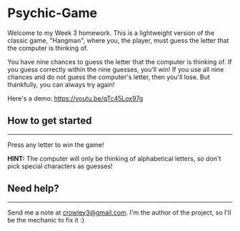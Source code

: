 <!-- Intentions of the README:

What the project does
Why the project is useful
How users can get started with the project
Where users can get help with your project
Who maintains and contributes to the project -->

# Psychic-Game

Welcome to my Week 3 homework. This is a lightweight version of the classic game, "Hangman", where you, the player, must guess the letter that the computer is thinking of.

You have nine chances to guess the letter that the computer is thinking of. If you guess correctly within the nine guesses, you'll win! If you use all nine chances and do not guess the computer's letter, then you'll lose. But thankfully, you can always try again!

Here's a demo: <a href="https://youtu.be/qTc45Lox97g" target="_blank">https://youtu.be/qTc45Lox97g</a>

## How to get started
------------------------

Press any letter to win the game!

**HINT:** The computer will only be thinking of alphabetical letters, so don't pick special characters as guesses!

## Need help?
-----------------

Send me a note at crowley3@gmail.com. I'm the author of the project, so I'll be the mechanic to fix it :)